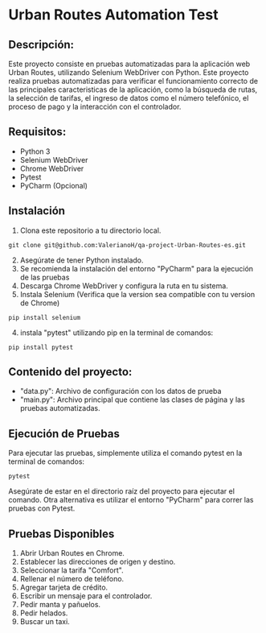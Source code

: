 # Urban Routes Automation Test

## Descripción: 
Este proyecto consiste en pruebas automatizadas para la aplicación web Urban Routes, utilizando Selenium WebDriver con Python. Este proyecto realiza pruebas automatizadas para verificar el funcionamiento correcto de las principales caracteristicas de la aplicación, como la búsqueda de rutas, la selección de tarifas, el ingreso de datos como el número telefónico, el proceso de pago y la interacción con el controlador.

## Requisitos:
- Python 3
- Selenium WebDriver
- Chrome WebDriver
- Pytest
- PyCharm (Opcional)

## Instalación
1. Clona este repositorio a tu directorio local.
```
git clone git@github.com:ValerianoH/qa-project-Urban-Routes-es.git
```
2. Asegúrate de tener Python instalado.
3. Se recomienda la instalación del entorno "PyCharm" para la ejecución de las pruebas
4. Descarga Chrome WebDriver y configura la ruta en tu sistema.
5. Instala Selenium (Verifica que la version sea compatible con tu version de Chrome)
```
pip install selenium
```
4. instala "pytest" utilizando pip en la terminal de comandos:
```
pip install pytest
```

## Contenido del proyecto:
- "data.py": Archivo de configuración con los datos de prueba
- "main.py": Archivo principal que contiene las clases de página y las pruebas automatizadas.

## Ejecución de Pruebas
Para ejecutar las pruebas, simplemente utiliza el comando pytest en la terminal de comandos:
```
pytest
```
Asegúrate de estar en el directorio raíz del proyecto para ejecutar el comando.
Otra alternativa es utilizar el entorno "PyCharm" para correr las pruebas con Pytest.

## Pruebas Disponibles
 1. Abrir Urban Routes en Chrome.
 2. Establecer las direcciones de origen y destino.
 3. Seleccionar la tarifa "Comfort".
 4. Rellenar el número de teléfono.
 5. Agregar tarjeta de crédito.
 6. Escribir un mensaje para el controlador.
 7. Pedir manta y pañuelos.
 8. Pedir helados.
 9. Buscar un taxi.